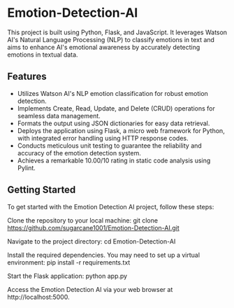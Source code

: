 # Emotion-Detection-AI

This project is built using Python, Flask, and JavaScript. It leverages Watson AI's Natural Language Processing (NLP) to classify emotions in text and aims to enhance AI's emotional awareness by accurately detecting emotions in textual data.


## Features
- Utilizes Watson AI's NLP emotion classification for robust emotion detection.
- Implements Create, Read, Update, and Delete (CRUD) operations for seamless data management.
- Formats the output using JSON dictionaries for easy data retrieval.
- Deploys the application using Flask, a micro web framework for Python, with integrated error handling using HTTP response codes.
- Conducts meticulous unit testing to guarantee the reliability and accuracy of the emotion detection system.
- Achieves a remarkable 10.00/10 rating in static code analysis using Pylint.


## Getting Started
To get started with the Emotion Detection AI project, follow these steps:

Clone the repository to your local machine:
git clone https://github.com/sugarcane1001/Emotion-Detection-AI.git

Navigate to the project directory:
cd Emotion-Detection-AI

Install the required dependencies. You may need to set up a virtual environment:
pip install -r requirements.txt

Start the Flask application:
python app.py

Access the Emotion Detection AI via your web browser at http://localhost:5000.
